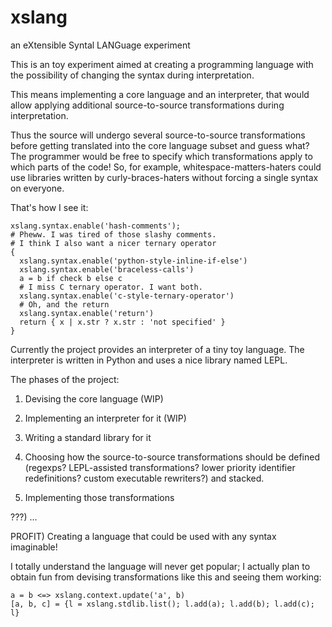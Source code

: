 xslang
======

an eXtensible Syntal LANGuage experiment

This is an toy experiment aimed at creating a programming language
with the possibility of changing the syntax during interpretation.

This means implementing a core language and an interpreter,
that would allow applying additional source-to-source transformations during interpretation.

Thus the source will undergo several source-to-source transformations
before getting translated into the core language subset and guess what?
The programmer would be free to specify which transformations apply to which parts of the code!
So, for example, whitespace-matters-haters could use libraries written by curly-braces-haters
without forcing a single syntax on everyone.

That's how I see it:

```
xslang.syntax.enable('hash-comments');
# Pheww. I was tired of those slashy comments.
# I think I also want a nicer ternary operator
{
  xslang.syntax.enable('python-style-inline-if-else')
  xslang.syntax.enable('braceless-calls')
  a = b if check b else c
  # I miss C ternary operator. I want both.
  xslang.syntax.enable('c-style-ternary-operator')
  # Oh, and the return
  xslang.syntax.enable('return')
  return { x | x.str ? x.str : 'not specified' }
}
```

Currently the project provides an interpreter of a tiny toy language.
The interpreter is written in Python and uses a nice library named LEPL.

The phases of the project:

1) Devising the core language (WIP)

2) Implementing an interpreter for it (WIP)

3) Writing a standard library for it

4) Choosing how the source-to-source transformations should be defined
(regexps? LEPL-assisted transformations? lower priority identifier redefinitions? custom executable rewriters?)
and stacked.

5) Implementing those transformations

???) ...

PROFIT) Creating a language that could be used with any syntax imaginable!

I totally understand the language will never get popular;
I actually plan to obtain fun from devising transformations like this and seeing them working:

```
a = b <=> xslang.context.update('a', b)
[a, b, c] = {l = xslang.stdlib.list(); l.add(a); l.add(b); l.add(c); l}
```
